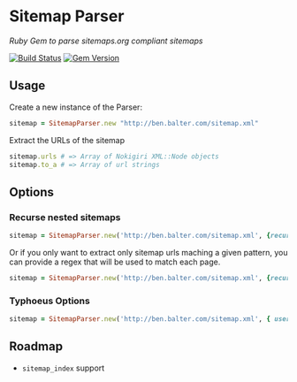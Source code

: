 # Sitemap Parser

*Ruby Gem to parse sitemaps.org compliant sitemaps*

[![Build Status](https://travis-ci.org/benbalter/sitemap-parser.svg?branch=master)](https://travis-ci.org/benbalter/sitemap-parser) [![Gem Version](https://badge.fury.io/rb/sitemap-parser.svg)](http://badge.fury.io/rb/sitemap-parser)

## Usage

Create a new instance of the Parser:
```ruby
sitemap = SitemapParser.new "http://ben.balter.com/sitemap.xml"
```

Extract the URLs of the sitemap
```ruby
sitemap.urls # => Array of Nokigiri XML::Node objects
sitemap.to_a # => Array of url strings
```

## Options

### Recurse nested sitemaps

```ruby
sitemap = SitemapParser.new('http://ben.balter.com/sitemap.xml', {recurse: true})
```

Or if you only want to extract only sitemap urls maching a given pattern, you
can provide a regex that will be used to match each page.

```ruby
sitemap = SitemapParser.new('http://ben.balter.com/sitemap.xml', {recurse: true, url_regex: /sitemapregex/})
```

### Typhoeus Options

```ruby
sitemap = SitemapParser.new('http://ben.balter.com/sitemap.xml', { userpwd: "username:password" })
```

## Roadmap

* `sitemap_index` support

